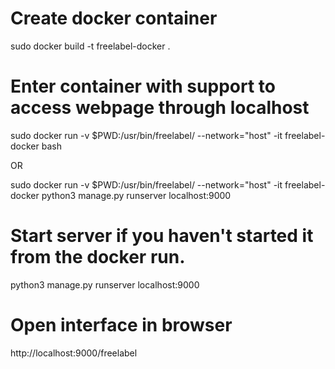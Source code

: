 # Create docker container
sudo docker build -t freelabel-docker .

# Enter container with support to access webpage through localhost
sudo docker run -v $PWD:/usr/bin/freelabel/  --network="host" -it freelabel-docker bash

OR

sudo docker run -v $PWD:/usr/bin/freelabel/  --network="host" -it freelabel-docker python3 manage.py runserver localhost:9000 

# Start server if you haven't started it from the docker run.
python3 manage.py runserver localhost:9000

# Open interface in browser
http://localhost:9000/freelabel
